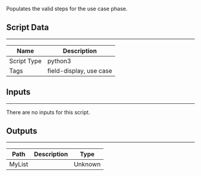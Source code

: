 Populates the valid steps for the use case phase.

## Script Data
---

| **Name** | **Description** |
| --- | --- |
| Script Type | python3 |
| Tags | field-display, use case |

## Inputs
---
There are no inputs for this script.

## Outputs
---

| **Path** | **Description** | **Type** |
| --- | --- | --- |
| MyList |  | Unknown |
